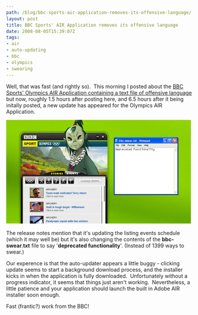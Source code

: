 ```yaml
---
path: /blog/bbc-sports-air-application-removes-its-offensive-language/
layout: post
title: BBC Sports' AIR Application removes its offensive language
date: 2008-08-05T15:39:07Z
tags:
- air
- auto-updating
- bbc
- olympics
- swearing
---
```


Well, that was fast (and rightly so).  This morning I posted about the [BBC Sports' Olympics AIR Application containing a text file of offensive language](http://www.psyked.co.uk/adobe/apollo/bbc-uses-air-to-install-a-list-of-swear-words-to-users-machines.htm) but now, roughly 1.5 hours after posting here, and 6.5 hours after it being initally posted, a new update has appeared for the Olympics AIR Application.

![](bbc-fixed.jpg)

The release notes mention that it's updating the listing events schedule (which it may well be) but it's also changing the contents of the **bbc-swear.txt** file to say '**deprecated functionality**'. (Instead of 1399 ways to swear.)

Our experence is that the auto-updater appears a little buggy - clicking update seems to start a background download process, and the installer kicks in when the application is fully downloaded.  Unfortunately without a progress indicator, it seems that things just aren't working.  Nevertheless, a little patience and your application should launch the built in Adobe AIR installer soon enough.

Fast (frantic?) work from the BBC!